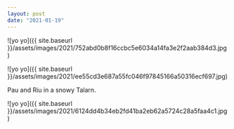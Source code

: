 ```yaml
---
layout: post
date: "2021-01-19"
---
```


![yo yo]({{ site.baseurl }}/assets/images/2021/752abd0b8f16ccbc5e6034a14fa3e2f2aab384d3.jpg)

![yo yo]({{ site.baseurl }}/assets/images/2021/ee55cd3e687a55fc046f97845166a50316ecf697.jpg)

Pau and Riu in a snowy Talarn.

![yo yo]({{ site.baseurl }}/assets/images/2021/6124dd4b34eb2fd41ba2eb62a5724c28a5faa4c1.jpg)
